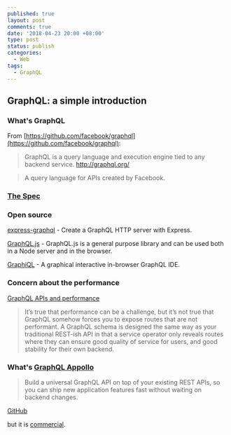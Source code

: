 ```yaml
---
published: true
layout: post
comments: true
date: '2018-04-23 20:00 +08:00'
type: post
status: publish
categories:
  - Web
tags:
  - GraphQL
---
```

## GraphQL: a simple introduction

### What's GraphQL

From [https://github.com/facebook/graphql](https://github.com/facebook/graphql): 

> GraphQL is a query language and execution engine tied to any backend service. http://graphql.org/ 

> A query language for APIs created by Facebook. 

### [The Spec](https://github.com/facebook/graphql)

### Open source

[express-graphql](https://github.com/graphql/express-graphql) - Create a GraphQL HTTP server with Express.

[GraphQL.js](https://github.com/graphql/graphql-js) - GraphQL.js is a general purpose library and can be used both in a Node server and in the browser.

[GraphiQL](https://github.com/graphql/graphiql/) - A graphical interactive in-browser GraphQL IDE.

### Concern about the performance

[GraphQL APIs and performance](https://brandur.org/fragments/graphql-performance)

> It’s true that performance can be a challenge, but it’s not true that GraphQL somehow forces you to expose routes that are not performant. A GraphQL schema is designed the same way as your traditional REST-ish API in that a service operator only reveals routes where they can ensure good quality of service for users, and good stability for their own backend.

### What's [GraphQL Appollo](https://www.apollographql.com/)

> Build a universal GraphQL API on top of your existing REST APIs, so you can ship new application features fast without waiting on backend changes.

[GitHub](https://github.com/apollographql) 

but it is [commercial](https://www.apollographql.com/engine).




